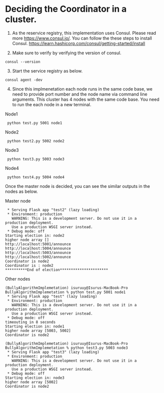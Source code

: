 # Deciding the Coordinator in a cluster. 

1. As the reservice registry, this implementation uses Consul. Please read more https://www.consul.io/. You can follow the these steps to install Consul. https://learn.hashicorp.com/consul/getting-started/install

2. Make sure to verify by verifying the version of consul. 
```
consul --version
```

3. Start the service registry as below. 
```
consul agent -dev
```

4. Since this implmenetation each node runs in the same code base, we need to provide port number and the node name via command line arguments. This cluster has 4 nodes with the same code base. You need to run the each node in a new terminal. 

Node1
```
 python test.py 5001 node1
```

Node2
```
 python test2.py 5002 node2
```

Node3
```
 python test3.py 5003 node3
```

Node4
```
 python test4.py 5004 node4
```

Once the master node is decided, you can see the similar outputs in the nodes as below. 

Master node
```
 * Serving Flask app "test2" (lazy loading)
 * Environment: production
   WARNING: This is a development server. Do not use it in a production deployment.
   Use a production WSGI server instead.
 * Debug mode: off
Starting election in: node2
higher node array []
http://localhost:5001/announce
http://localhost:5004/announce
http://localhost:5003/announce
http://localhost:5002/announce
Coordinator is node2 
Coordinator is : node2
**********End of election**********************

```

Other nodes
```
(BullyAlgorithmImplemetation) isuruuy@Isurus-MacBook-Pro BullyAlgorithmImplemetation % python test.py 5001 node1
 * Serving Flask app "test" (lazy loading)
 * Environment: production
   WARNING: This is a development server. Do not use it in a production deployment.
   Use a production WSGI server instead.
 * Debug mode: off
timeouting in 8 seconds
Starting election in: node1
higher node array [5003, 5002]
Coordinator is node2 

```

```
(BullyAlgorithmImplemetation) isuruuy@Isurus-MacBook-Pro BullyAlgorithmImplemetation % python test3.py 5003 node3
 * Serving Flask app "test3" (lazy loading)
 * Environment: production
   WARNING: This is a development server. Do not use it in a production deployment.
   Use a production WSGI server instead.
 * Debug mode: off
Starting election in: node3
higher node array [5002]
Coordinator is node2 
```